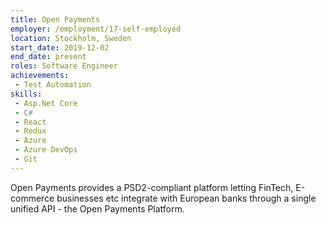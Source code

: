 ```yaml
---
title: Open Payments
employer: /employment/17-self-employed
location: Stockholm, Sweden
start_date: 2019-12-02
end_date: present
roles: Software Engineer
achievements:
 - Test Automation
skills: 
 - Asp.Net Core
 - C#
 - React
 - Redux
 - Azure
 - Azure DevOps
 - Git
---
```

Open Payments provides a PSD2-compliant platform letting FinTech, 
E-commerce businesses etc integrate with European banks through 
a single unified API - the Open Payments Platform.
